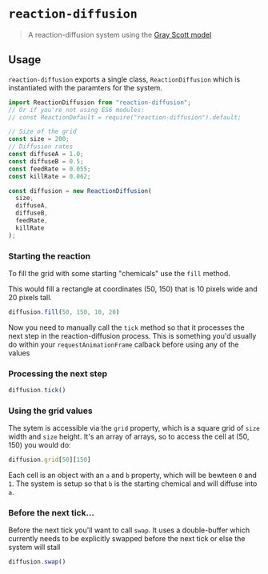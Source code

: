 # `reaction-diffusion`

> A reaction-diffusion system using the [Gray Scott model](http://www.karlsims.com/rd.html)

## Usage

`reaction-diffusion` exports a single class, `ReactionDiffusion` which is instantiated with the paramters for the system.

```js
import ReactionDiffusion from "reaction-diffusion";
// Or if you're not using ES6 modules:
// const ReactionDefault = require("reaction-diffusion").default;

// Size of the grid
const size = 200;
// Diffusion rates
const diffuseA = 1.0;
const diffuseB = 0.5;
const feedRate = 0.055;
const killRate = 0.062;

const diffusion = new ReactionDiffusion(
  size,
  diffuseA,
  diffuseB,
  feedRate,
  killRate
);
```

### Starting the reaction

To fill the grid with some starting "chemicals" use the `fill` method.

This would fill a rectangle at coordinates (50, 150) that is 10 pixels wide and 20 pixels tall.

```js
diffusion.fill(50, 150, 10, 20)
```

Now you need to manually call the `tick` method so that it processes the next step in the reaction-diffusion process. This is something you'd usually do within your `requestAnimationFrame` calback before using any of the values

### Processing the next step

```js
diffusion.tick()
```

### Using the grid values

The sytem is accessible via the `grid` property, which is a square grid of `size` width and `size` height. It's an array of arrays, so to access the cell at (50, 150) you would do:

```js
diffusion.grid[50][150]
```

Each cell is an object with an `a` and `b` property, which will be bewteen `0` and `1`. The system is setup so that `b` is the starting chemical and will diffuse into `a`.

### Before the next tick... 

Before the next tick you'll want to call `swap`. It uses a double-buffer which currently needs to be explicitly swapped before the next tick or else the system will stall

```js
diffusion.swap()
```